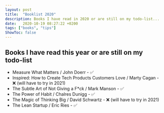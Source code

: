 ```yaml
---
layout: post
title:  "Booklist 2020"
description: Books I have read in 2020 or are still on my todo-list... 
date:   2020-10-19 08:27:22 +0200
tags: ["books", "tips"]
ShowToc: false
---
```

## Books I have read this year or are still on my todo-list
* Measure What Matters / John Doerr - ✅
* Inspired: How to Create Tech Products Customers Love / Marty Cagan - ❌ (will have to try in 2021)
* The Subtle Art of Not Giving a F*ck / Mark Manson - ✅
* The Power of Habit / Chalres Dunigg - ✅
* The Magic of Thinking Big / David Schwartz - ❌ (will have to try in 2021)
* The Lean Startup / Eric Ries - ✅